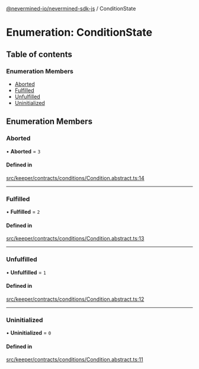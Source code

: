 [@nevermined-io/nevermined-sdk-js](../code-reference.md) / ConditionState

# Enumeration: ConditionState

## Table of contents

### Enumeration Members

- [Aborted](ConditionState.md#aborted)
- [Fulfilled](ConditionState.md#fulfilled)
- [Unfulfilled](ConditionState.md#unfulfilled)
- [Uninitialized](ConditionState.md#uninitialized)

## Enumeration Members

### Aborted

• **Aborted** = `3`

#### Defined in

[src/keeper/contracts/conditions/Condition.abstract.ts:14](https://github.com/nevermined-io/sdk-js/blob/55f88d2/src/keeper/contracts/conditions/Condition.abstract.ts#L14)

---

### Fulfilled

• **Fulfilled** = `2`

#### Defined in

[src/keeper/contracts/conditions/Condition.abstract.ts:13](https://github.com/nevermined-io/sdk-js/blob/55f88d2/src/keeper/contracts/conditions/Condition.abstract.ts#L13)

---

### Unfulfilled

• **Unfulfilled** = `1`

#### Defined in

[src/keeper/contracts/conditions/Condition.abstract.ts:12](https://github.com/nevermined-io/sdk-js/blob/55f88d2/src/keeper/contracts/conditions/Condition.abstract.ts#L12)

---

### Uninitialized

• **Uninitialized** = `0`

#### Defined in

[src/keeper/contracts/conditions/Condition.abstract.ts:11](https://github.com/nevermined-io/sdk-js/blob/55f88d2/src/keeper/contracts/conditions/Condition.abstract.ts#L11)
